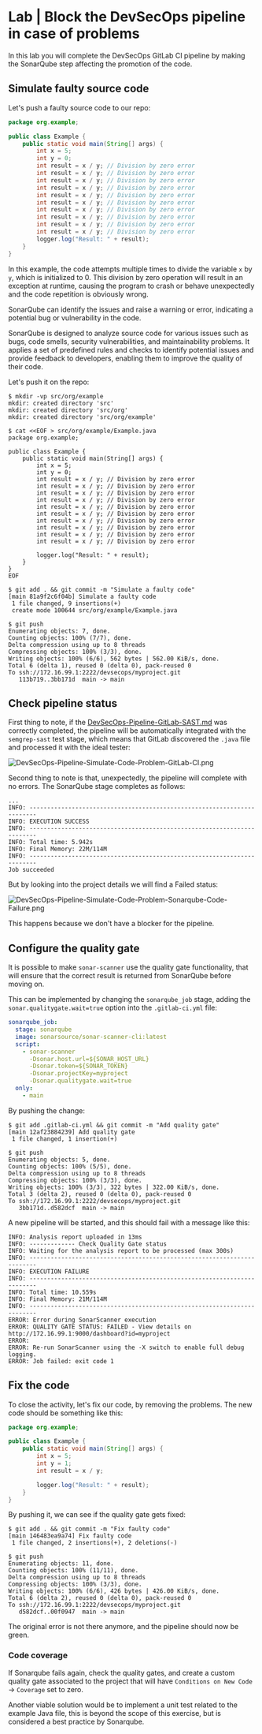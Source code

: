 # Lab | Block the DevSecOps pipeline in case of problems

In this lab you will complete the DevSecOps GitLab CI pipeline by making the
SonarQube step affecting the promotion of the code.

## Simulate faulty source code

Let's push a faulty source code to our repo:

```java
package org.example;

public class Example {
    public static void main(String[] args) {
        int x = 5;
        int y = 0;
        int result = x / y; // Division by zero error
        int result = x / y; // Division by zero error
        int result = x / y; // Division by zero error
        int result = x / y; // Division by zero error
        int result = x / y; // Division by zero error
        int result = x / y; // Division by zero error
        int result = x / y; // Division by zero error
        int result = x / y; // Division by zero error
        int result = x / y; // Division by zero error
        int result = x / y; // Division by zero error
        logger.log("Result: " + result);
    }
}
```

In this example, the code attempts multiple times to divide the variable `x`
by `y`, which is initialized to 0. This division by zero operation will
result in an exception at runtime, causing the program to crash or behave
unexpectedly and the code repetition is obviously wrong.

SonarQube can identify the issues and raise a warning or error, indicating a
potential bug or vulnerability in the code.

SonarQube is designed to analyze source code for various issues such as bugs,
code smells, security vulnerabilities, and maintainability problems.
It applies a set of predefined rules and checks to identify potential issues
and provide feedback to developers, enabling them to improve the quality of
their code.

Let's push it on the repo:

```console
$ mkdir -vp src/org/example
mkdir: created directory 'src'
mkdir: created directory 'src/org'
mkdir: created directory 'src/org/example'

$ cat <<EOF > src/org/example/Example.java
package org.example;

public class Example {
    public static void main(String[] args) {
        int x = 5;
        int y = 0;
        int result = x / y; // Division by zero error
        int result = x / y; // Division by zero error
        int result = x / y; // Division by zero error
        int result = x / y; // Division by zero error
        int result = x / y; // Division by zero error
        int result = x / y; // Division by zero error
        int result = x / y; // Division by zero error
        int result = x / y; // Division by zero error
        int result = x / y; // Division by zero error
        int result = x / y; // Division by zero error

        logger.log("Result: " + result);
    }
}
EOF

$ git add . && git commit -m "Simulate a faulty code"
[main 81a9f2c6f04b] Simulate a faulty code
 1 file changed, 9 insertions(+)
 create mode 100644 src/org/example/Example.java

$ git push
Enumerating objects: 7, done.
Counting objects: 100% (7/7), done.
Delta compression using up to 8 threads
Compressing objects: 100% (3/3), done.
Writing objects: 100% (6/6), 562 bytes | 562.00 KiB/s, done.
Total 6 (delta 1), reused 0 (delta 0), pack-reused 0
To ssh://172.16.99.1:2222/devsecops/myproject.git
   113b719..3bb171d  main -> main
```

## Check pipeline status

First thing to note, if the [DevSecOps-Pipeline-GitLab-SAST.md](DevSecOps-Pipeline-GitLab-SAST.md)
was correctly completed, the pipeline will be automatically integrated with
the `semgrep-sast` test stage, which means that GitLab discovered the `.java`
file and processed it with the ideal tester:

![DevSecOps-Pipeline-Simulate-Code-Problem-GitLab-CI.png](images/DevSecOps-Pipeline-Simulate-Code-Problem-GitLab-CI.png)

Second thing to note is that, unexpectedly, the pipeline will complete with
no errors. The SonarQube stage completes as follows:

```console
...
INFO: ------------------------------------------------------------------------
INFO: EXECUTION SUCCESS
INFO: ------------------------------------------------------------------------
INFO: Total time: 5.942s
INFO: Final Memory: 22M/114M
INFO: ------------------------------------------------------------------------
Job succeeded
```

But by looking into the project details we will find a Failed status:

![DevSecOps-Pipeline-Simulate-Code-Problem-Sonarqube-Code-Failure.png](images/DevSecOps-Pipeline-Simulate-Code-Problem-Sonarqube-Code-Failure.png)

This happens because we don't have a blocker for the pipeline.

## Configure the quality gate

It is possible to make `sonar-scanner` use the quality gate functionality,
that will ensure that the correct result is returned from SonarQube before
moving on.

This can be implemented by changing the `sonarqube_job` stage, adding the
`sonar.qualitygate.wait=true` option into the `.gitlab-ci.yml` file:

```yaml
sonarqube_job:
  stage: sonarqube
  image: sonarsource/sonar-scanner-cli:latest
  script:
    - sonar-scanner
      -Dsonar.host.url=${SONAR_HOST_URL}
      -Dsonar.token=${SONAR_TOKEN}
      -Dsonar.projectKey=myproject
      -Dsonar.qualitygate.wait=true
  only:
    - main
```

By pushing the change:

```console
$ git add .gitlab-ci.yml && git commit -m "Add quality gate"
[main 12af23884239] Add quality gate
 1 file changed, 1 insertion(+)

$ git push
Enumerating objects: 5, done.
Counting objects: 100% (5/5), done.
Delta compression using up to 8 threads
Compressing objects: 100% (3/3), done.
Writing objects: 100% (3/3), 322 bytes | 322.00 KiB/s, done.
Total 3 (delta 2), reused 0 (delta 0), pack-reused 0
To ssh://172.16.99.1:2222/devsecops/myproject.git
   3bb171d..d582dcf  main -> main
```

A new pipeline will be started, and this should fail with a message like
this:

```console
INFO: Analysis report uploaded in 13ms
INFO: ------------- Check Quality Gate status
INFO: Waiting for the analysis report to be processed (max 300s)
INFO: ------------------------------------------------------------------------
INFO: EXECUTION FAILURE
INFO: ------------------------------------------------------------------------
INFO: Total time: 10.559s
INFO: Final Memory: 21M/114M
INFO: ------------------------------------------------------------------------
ERROR: Error during SonarScanner execution
ERROR: QUALITY GATE STATUS: FAILED - View details on http://172.16.99.1:9000/dashboard?id=myproject
ERROR:
ERROR: Re-run SonarScanner using the -X switch to enable full debug logging.
ERROR: Job failed: exit code 1
```

## Fix the code

To close the activity, let's fix our code, by removing the problems. The new
code should be something like this:

```java
package org.example;

public class Example {
    public static void main(String[] args) {
        int x = 5;
        int y = 1;
        int result = x / y;

        logger.log("Result: " + result);
    }
}
```

By pushing it, we can see if the quality gate gets fixed:

```console
$ git add . && git commit -m "Fix faulty code"
[main 146483ea9a74] Fix faulty code
 1 file changed, 2 insertions(+), 2 deletions(-)

$ git push
Enumerating objects: 11, done.
Counting objects: 100% (11/11), done.
Delta compression using up to 8 threads
Compressing objects: 100% (3/3), done.
Writing objects: 100% (6/6), 426 bytes | 426.00 KiB/s, done.
Total 6 (delta 2), reused 0 (delta 0), pack-reused 0
To ssh://172.16.99.1:2222/devsecops/myproject.git
   d582dcf..00f0947  main -> main
```

The original error is not there anymore, and the pipeline should now be
green.

### Code coverage

If Sonarqube fails again, check the quality gates, and create a custom quality
gate associated to the project that will have `Conditions on New Code` ->
`Coverage` set to zero.

Another viable solution would be to implement a unit test related to the example
Java file, this is beyond the scope of this exercise, but is considered a best
practice by Sonarqube.
